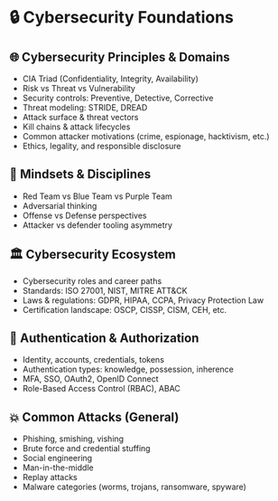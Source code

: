 # 🔒 Cybersecurity Foundations

## 🌐 Cybersecurity Principles & Domains
- CIA Triad (Confidentiality, Integrity, Availability)
- Risk vs Threat vs Vulnerability
- Security controls: Preventive, Detective, Corrective
- Threat modeling: STRIDE, DREAD
- Attack surface & threat vectors
- Kill chains & attack lifecycles
- Common attacker motivations (crime, espionage, hacktivism, etc.)
- Ethics, legality, and responsible disclosure

## 🧠 Mindsets & Disciplines
- Red Team vs Blue Team vs Purple Team
- Adversarial thinking
- Offense vs Defense perspectives
- Attacker vs defender tooling asymmetry

## 🏛 Cybersecurity Ecosystem
- Cybersecurity roles and career paths
- Standards: ISO 27001, NIST, MITRE ATT&CK
- Laws & regulations: GDPR, HIPAA, CCPA, Privacy Protection Law
- Certification landscape: OSCP, CISSP, CISM, CEH, etc.

## 🔐 Authentication & Authorization
- Identity, accounts, credentials, tokens
- Authentication types: knowledge, possession, inherence
- MFA, SSO, OAuth2, OpenID Connect
- Role-Based Access Control (RBAC), ABAC

## 💥 Common Attacks (General)
- Phishing, smishing, vishing
- Brute force and credential stuffing
- Social engineering
- Man-in-the-middle
- Replay attacks
- Malware categories (worms, trojans, ransomware, spyware)
